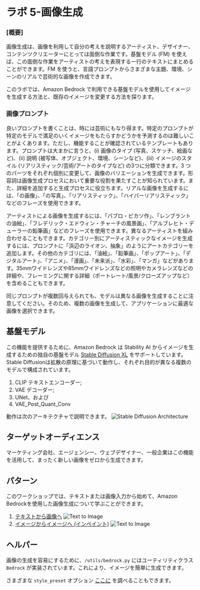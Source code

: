# ラボ 5-画像生成

### [概要]

画像生成は、画像を利用して自分の考えを説明するアーティスト、デザイナー、コンテンツクリエーターにとっては面倒な作業です。基盤モデル (FM) を使えば、この面倒な作業をアーティストの考えを表現する一行のテキストにまとめることができます。FM を使うと、言語プロンプトからさまざまな主題、環境、シーンのリアルで芸術的な画像を作成できます。

このラボでは、Amazon Bedrock で利用できる基盤モデルを使用してイメージを生成する方法と、既存のイメージを変更する方法を探ります。

### 画像プロンプト

良いプロンプトを書くことは、時には芸術にもなり得ます。特定のプロンプトが特定のモデルで満足のいくイメージをもたらすかどうかを予測するのは難しいことがよくあります。ただし、機能することが確認されているテンプレートもあります。プロンプトは大まかに言うと、(i) 画像のタイプ (写真、スケッチ、絵画など)、(ii) 説明 (被写体、オブジェクト、環境、シーンなど)、(iii) イメージのスタイル (リアリスティック/芸術/アートのタイプなど) の3つに分類できます。3 つのパーツをそれぞれ個別に変更して、画像のバリエーションを生成できます。形容詞は画像生成プロセスにおいて重要な役割を果たすことが知られています。また、詳細を追加すると生成プロセスに役立ちます。リアルな画像を生成するには、「の画像」、「の写真」、「リアリスティック」、「ハイパーリアリスティック」などのフレーズを使用できます。

アーティストによる画像を生成するには、「パブロ・ピカソ作」、「レンブラントの油絵」、「フレデリック・エドウィン・チャーチの風景画」、「アルブレヒト・デューラーの鉛筆画」などのフレーズを使用できます。異なるアーティストを組み合わせることもできます。カテゴリー別にアーティスティックなイメージを生成するには、プロンプトに「浜辺のライオン、抽象」のようにアートカテゴリーを追加します。その他のカテゴリには、「油絵」、「鉛筆画」、「ポップアート」、「デジタルアート」、「アニメ」、「漫画」、「未来派」、「水彩」、「マンガ」などがあります。35mmワイドレンズや85mmワイドレンズなどの照明やカメラレンズなどの詳細や、フレーミングに関する詳細（ポートレート/風景/クローズアップなど）を含めることもできます。

同じプロンプトが複数回与えられても、モデルは異なる画像を生成することに注意してください。そのため、複数の画像を生成して、アプリケーションに最適な画像を選択できます。

## 基盤モデル

この機能を提供するために、Amazon Bedrock は Stability AI からイメージを生成するための独自の基盤モデル [Stable Diffusion XL](https://stability.ai/stablediffusion) をサポートしています。Stable Diffusionは拡散の原理に基づいて動作し、それぞれ目的が異なる複数のモデルで構成されています。

1.  CLIP テキストエンコーダー;
2.  VAE デコーダー;
3.  UNet、および
4.  VAE_Post_Quant_Conv

動作は次のアーキテクチャで説明できます。
![Stable Diffusion Architecture](./images/sd.png)

## ターゲットオーディエンス

マーケティング会社、エージェンシー、ウェブデザイナー、一般企業はこの機能を活用して、まったく新しい画像をゼロから生成できます。

## パターン

このワークショップでは、テキストまたは画像入力から始めて、Amazon Bedrockを使用した画像生成について学ぶことができます。

1.  [テキストから画像へ](./Bedrock%20Stable%20Diffusion%20XL.ipynb)
    ![Text to Image](./images/71-txt-2-img.png)
2.  [イメージからイメージへ (インペイント)](./Bedrock%20Stable%20Diffusion%20XL.ipynb)
    ![Text to Image](./images/72-img-2-img.png)

## ヘルパー

画像の生成を容易にするために、`/utils/bedrock.py` にはユーティリティクラス `Bedrock` が実装されています。これにより、イメージを簡単に生成できます。

さまざまな `style_preset` オプション [ここに](https://platform.stability.ai/docs/features/animation/parameters#available-styles) を調べることもできます。
